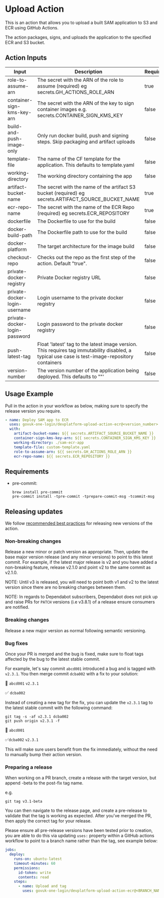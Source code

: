 # Upload Action

This is an action that allows you to upload a built SAM application to S3 and ECR using GitHub Actions.

The action packages, signs, and uploads the application to the specified ECR and S3 bucket.

## Action Inputs

| Input | Description | Required | Default | Example |
| ----- | ----------- | -------- | ------- | ------- |
| role-to-assume-arn | The secret with the ARN of the role to assume (required) eg secrets.GH_ACTIONS_ROLE_ARN | true | | arn:aws:iam::0123456789999:role/myawesomeapppipeline-GitHubActionsRole-16HIKMTBBDL8Y |
| container-sign-kms-key-arn | The secret with the ARN of the key to sign container images e.g. secrets.CONTAINER_SIGN_KMS_KEY | false | "none" | arn:aws:kms:eu-west-2:0123456789999:key/ab12cd34-6e5f-7gh8-i90j-05aaa12345ab |
| build-and-push-image-only | Only run docker build, push and signing steps. Skip packaging and artifact uploads | false | "false" | |
| template-file | The name of the CF template for the application. This defaults to template.yaml | false | template.yaml | custom-template.yaml |
| working-directory | The working directory containing the app | false | . | ./sam-ecr-app |
| artifact-bucket-name | The secret with the name of the artifact S3 bucket (required) eg secrets.ARTIFACT_SOURCE_BUCKET_NAME | true | | artifact-bucket-1234 |
| ecr-repo-name | The secret with the name of the ECR Repo (required) eg secrets.ECR_REPOSITORY | true | | app-container-repository-containerrepository-i6gdfkdnwrrm |
| dockerfile | The Dockerfile to use for the build | false | Dockerfile | |
| docker-build-path | The Dockerfile path to use for the build | false | | |
| docker-platform | The target architecture for the image build | false | "" | |
| checkout-repo | Checks out the repo as the first step of the action. Default "true".  | false | "true" | |
| private-docker-registry | Private Docker registry URL | false | "" | |
| private-docker-login-username | Login username to the private docker registry | false | "" | |
| private-docker-login-password | Login password to the private docker registry | false | "" | |
| push-latest-tag | Float 'latest' tag to the latest image version. This requires tag immutability disabled, a typical use case is test-image-repository containers | false | "false" | |
| version-number | The version number of the application being deployed. This defaults to ""' | false | "" | |

## Usage Example

Pull in the action in your workflow as below, making sure to specify the release version you require.

```yaml
- name: Deploy SAM app to ECR
  uses: govuk-one-login/devplatform-upload-action-ecr@<version_number>
  with:
    artifact-bucket-name: ${{ secrets.ARTIFACT_SOURCE_BUCKET_NAME }}
    container-sign-kms-key-arn: ${{ secrets.CONTAINER_SIGN_KMS_KEY }}
    working-directory: ./sam-ecr-app
    template-file: custom-template.yaml
    role-to-assume-arn: ${{ secrets.GH_ACTIONS_ROLE_ARN }}
    ecr-repo-name: ${{ secrets.ECR_REPOSITORY }}
```

## Requirements

- pre-commit:

  ```shell
  brew install pre-commit
  pre-commit install -tpre-commit -tprepare-commit-msg -tcommit-msg
  ```

## Releasing updates

We follow [recommended best practices](https://docs.github.com/en/actions/creating-actions/releasing-and-maintaining-actions) for releasing new versions of the action.

### Non-breaking changes

Release a new minor or patch version as appropriate. Then, update the base major version release (and any minor versions)
to point to this latest commit. For example, if the latest major release is v2 and you have added a non-breaking feature,
release v2.1.0 and point v2 to the same commit as v2.1.0.

NOTE: Until v3 is released, you will need to point both v1 and v2 to the latest version since there are no breaking changes between them.

NOTE: In regards to Dependabot subscribers, Dependabot does not pick up and raise PRs for `PATCH` versions (i.e v3.8.1) of a release ensure consumers are notified.

### Breaking changes

Release a new major version as normal following semantic versioning.

### Bug fixes

Once your PR is merged and the bug is fixed, make sure to float tags affected by the bug to the latest stable commit.

For example, let's say commit `abcd001` introduced a bug and is tagged with `v2.3.1`.  You then merge commit `dcba002` with a fix to your solution:

:bug: `abcd001` `v2.3.1`

:white_check_mark: `dcba002`

Instead of creating a new tag for the fix, you can update the `v2.3.1` tag to the latest stable commit with the following command:
```
git tag -s -af v2.3.1 dcba002
git push origin v2.3.1 -f
```

:bug: `abcd001`

:white_check_mark:`dcba002` `v2.3.1`

This will make sure users benefit from the fix immediately, without the need to manually bump their action version.

### Preparing a release

When working on a PR branch, create a release with the target version, but append -beta to the post-fix tag name.

e.g.

`git tag v3.1-beta`

You can then navigate to the release page, and create a pre-release to validate that the tag is working as expected.
After you've merged the PR, then apply the correct tag for your release.

Please ensure all pre-release versions have been tested prior to creation, you are able to do this via updating `uses:`
property within a GitHub actions workflow to point to a branch name rather than the tag, see example below:

```yaml
jobs:
  deploy:
    runs-on: ubuntu-latest
    timeout-minutes: 60
    permissions:
      id-token: write
      contents: read
    steps:
      - name: Upload and tag
        uses: govuk-one-login/devplatform-upload-action-ecr@<BRANCH_NAME>
```
